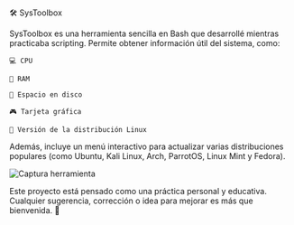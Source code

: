 🛠️ SysToolbox

SysToolbox es una herramienta sencilla en Bash que desarrollé mientras practicaba scripting. Permite obtener información útil del sistema, como:

    💻 CPU

    🧠 RAM

    💾 Espacio en disco

    🎮 Tarjeta gráfica

    🐧 Versión de la distribución Linux

Además, incluye un menú interactivo para actualizar varias distribuciones populares (como Ubuntu, Kali Linux, Arch, ParrotOS, Linux Mint y Fedora).

![Captura herramienta](https://github.com/user-attachments/assets/6c325102-08a3-4db2-8159-4bca51eab9f8)


Este proyecto está pensado como una práctica personal y educativa. Cualquier sugerencia, corrección o idea para mejorar es más que bienvenida. 🙌
